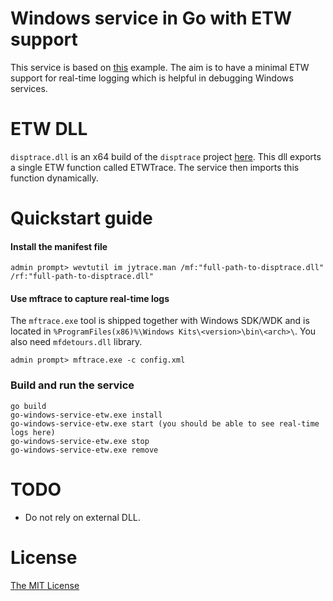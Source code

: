 # Windows service in Go with ETW support

This service is based on [this](https://godoc.org/golang.org/x/sys/windows/svc/example) example. The aim is to have a minimal ETW support for real-time logging which is helpful in debugging Windows services.

# ETW DLL

`disptrace.dll` is an x64 build of the `disptrace` project [here](https://github.com/flowerinthenight/win32-etw-manifest). This dll exports a single ETW function called ETWTrace. The service then imports this function dynamically.

# Quickstart guide

#### Install the manifest file

```
admin prompt> wevtutil im jytrace.man /mf:"full-path-to-disptrace.dll" /rf:"full-path-to-disptrace.dll"
```

#### Use mftrace to capture real-time logs

The `mftrace.exe` tool is shipped together with Windows SDK/WDK and is located in `%ProgramFiles(x86)%\Windows Kits\<version>\bin\<arch>\`. You also need `mfdetours.dll` library.

```
admin prompt> mftrace.exe -c config.xml
```

### Build and run the service

```
go build
go-windows-service-etw.exe install
go-windows-service-etw.exe start (you should be able to see real-time logs here)
go-windows-service-etw.exe stop
go-windows-service-etw.exe remove
```

# TODO

* Do not rely on external DLL.

# License

[The MIT License](./LICENSE.md)
